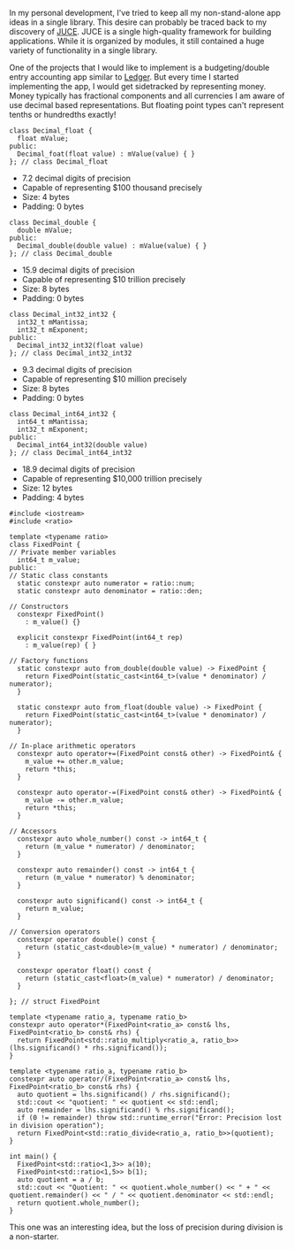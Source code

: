 In my personal development, I've tried to keep all my non-stand-alone app ideas in a single library.
This desire can probably be traced back to my discovery of [JUCE](https://juce.com/).
JUCE is a single high-quality framework for building applications.
While it is organized by modules, it still contained a huge variety of functionality in a single library.

One of the projects that I would like to implement is a budgeting/double entry accounting app similar to [Ledger](https://www.ledger-cli.org/).
But every time I started implementing the app, I would get sidetracked by representing money.
Money typically has fractional components and all currencies I am aware of use decimal based representations.
But floating point types can't represent tenths or hundredths exactly!

```
class Decimal_float {
  float mValue;
public:
  Decimal_foat(float value) : mValue(value) { }
}; // class Decimal_float
```
* 7.2 decimal digits of precision
* Capable of representing $100 thousand precisely
* Size: 4 bytes
* Padding: 0 bytes

```
class Decimal_double {
  double mValue;
public:
  Decimal_double(double value) : mValue(value) { }
}; // class Decimal_double
```
* 15.9 decimal digits of precision
* Capable of representing $10 trillion precisely
* Size: 8 bytes
* Padding: 0 bytes

```
class Decimal_int32_int32 {
  int32_t mMantissa;
  int32_t mExponent;
public:
  Decimal_int32_int32(float value)
}; // class Decimal_int32_int32
```
* 9.3 decimal digits of precision
* Capable of representing $10 million precisely
* Size: 8 bytes
* Padding: 0 bytes

```
class Decimal_int64_int32 {
  int64_t mMantissa;
  int32_t mExponent;
public:
  Decimal_int64_int32(double value)
}; // class Decimal_int64_int32
```
* 18.9 decimal digits of precision
* Capable of representing $10,000 trillion precisely
* Size: 12 bytes
* Padding: 4 bytes

```
#include <iostream>
#include <ratio>

template <typename ratio>
class FixedPoint {
// Private member variables
  int64_t m_value;
public:
// Static class constants
  static constexpr auto numerator = ratio::num;
  static constexpr auto denominator = ratio::den;

// Constructors
  constexpr FixedPoint()
    : m_value() {}

  explicit constexpr FixedPoint(int64_t rep)
    : m_value(rep) { }

// Factory functions
  static constexpr auto from_double(double value) -> FixedPoint {
    return FixedPoint(static_cast<int64_t>(value * denominator) / numerator);
  }

  static constexpr auto from_float(double value) -> FixedPoint {
    return FixedPoint(static_cast<int64_t>(value * denominator) / numerator);
  }

// In-place arithmetic operators
  constexpr auto operator+=(FixedPoint const& other) -> FixedPoint& {
    m_value += other.m_value;
    return *this;
  }

  constexpr auto operator-=(FixedPoint const& other) -> FixedPoint& {
    m_value -= other.m_value;
    return *this;
  }

// Accessors
  constexpr auto whole_number() const -> int64_t {
    return (m_value * numerator) / denominator;
  }

  constexpr auto remainder() const -> int64_t {
    return (m_value * numerator) % denominator;
  }

  constexpr auto significand() const -> int64_t {
    return m_value;
  }

// Conversion operators
  constexpr operator double() const {
    return (static_cast<double>(m_value) * numerator) / denominator;
  }

  constexpr operator float() const {
    return (static_cast<float>(m_value) * numerator) / denominator;
  }

}; // struct FixedPoint

template <typename ratio_a, typename ratio_b>
constexpr auto operator*(FixedPoint<ratio_a> const& lhs, FixedPoint<ratio_b> const& rhs) {
  return FixedPoint<std::ratio_multiply<ratio_a, ratio_b>>(lhs.significand() * rhs.significand());
}

template <typename ratio_a, typename ratio_b>
constexpr auto operator/(FixedPoint<ratio_a> const& lhs, FixedPoint<ratio_b> const& rhs) {
  auto quotient = lhs.significand() / rhs.significand();
  std::cout << "quotient: " << quotient << std::endl;
  auto remainder = lhs.significand() % rhs.significand();
  if (0 != remainder) throw std::runtime_error("Error: Precision lost in division operation");
  return FixedPoint<std::ratio_divide<ratio_a, ratio_b>>(quotient);
}

int main() {
  FixedPoint<std::ratio<1,3>> a(10);
  FixedPoint<std::ratio<1,5>> b(1);
  auto quotient = a / b;
  std::cout << "Quotient: " << quotient.whole_number() << " + " << quotient.remainder() << " / " << quotient.denominator << std::endl;
  return quotient.whole_number();
}
```
This one was an interesting idea, but the loss of precision during division is a non-starter.
